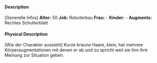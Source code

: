 #### Description
[Generelle Infos]
**Alter:** 50
**Job:** Roboterbau
**Frau:** -
**Kinder:** -
**Augments:** Rechtes Schulterblatt

#### Physical Description
[Wie der Charakter aussieht]
Kurze braune Haare, klein, hat mehrere Körperaugmentationen mit denen er ab und zu spricht weil sie ihm ihre Meinung zur Situation geben.